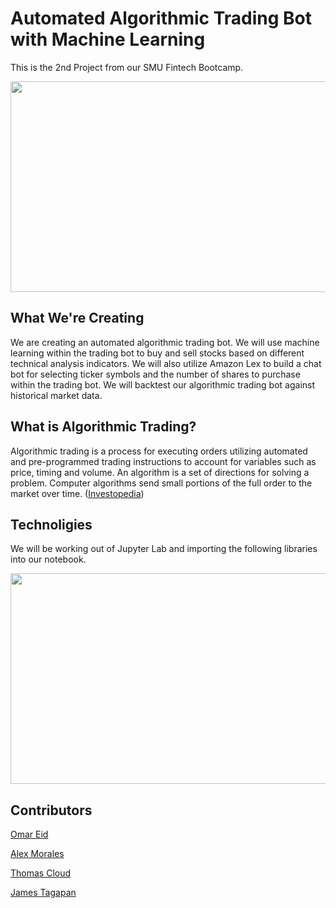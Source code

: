 # Automated Algorithmic Trading Bot with Machine Learning

This is the 2nd Project from our SMU Fintech Bootcamp.

  <p align="center">
  <img 
    width="700"
    height="337"
    src="https://i.postimg.cc/BQHD8T2c/algorithmic-trading-bot.jpg)](https://postimg.cc/BXZtk1YX"
  >
</p>

## What We're Creating
We are creating an automated algorithmic trading bot. We will use machine learning within the trading bot to buy and sell stocks based on different technical analysis indicators. We will also utilize Amazon Lex to build a chat bot for selecting ticker symbols and the number of shares to purchase within the trading bot. We will backtest our algorithmic trading bot against historical market data.

## What is Algorithmic Trading?
Algorithmic trading is a process for executing orders utilizing automated and pre-programmed trading instructions to account for variables such as price, timing and volume. An algorithm is a set of directions for solving a problem. Computer algorithms send small portions of the full order to the market over time. ([Investopedia](https://www.investopedia.com/terms/a/algorithmictrading.asp#:~:text=Algorithmic%20trading%20is%20a%20process,to%20the%20market%20over%20time.))

## Technoligies
We will be working out of Jupyter Lab and importing the following libraries into our notebook.

 <p align="center">
  <img 
    width="700"
    height="337"
    src="https://i.postimg.cc/7hzvWm3J/Screenshot-9.png)](https://postimg.cc/hQK3J83K"
  >

## Contributors
[Omar Eid](https://github.com/ORE93)

[Alex Morales](https://github.com/Amora987)

[Thomas Cloud](https://github.com/beowulf888)

[James Tagapan](https://github.com/trekj)
